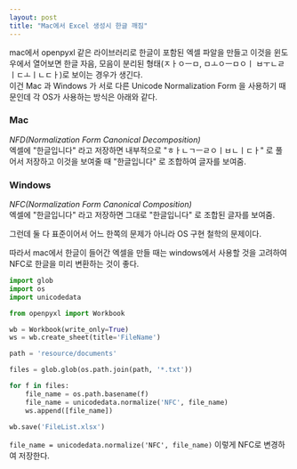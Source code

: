 ```yaml
---
layout: post
title: "Mac에서 Excel 생성시 한글 깨짐"
---
```

mac에서 openpyxl 같은 라이브러리로 한글이 포함된 엑셀 파알을 만들고 이것을 윈도우에서 열어보면
한글 자음, 모음이 분리된 형태(ㅈㅏㅇㅡㅁ, ㅁㅗㅇㅡㅁㅇㅣ ㅂㅜㄴㄹㅣㄷㅗㅣㄴㄷㅏ)로 보이는 경우가 생긴다.  
이건 Mac 과 Windows 가 서로 다른 Unicode Normalization Form 을 사용하기 때문인데 각 OS가 사용하는 방식은 아래와 같다.  

### Mac  
*NFD(Normalization Form Canonical Decomposition)*  
엑셀에 "한글입니다" 라고 저장하면 내부적으로 "ㅎㅏㄴㄱㅡㄹㅇㅣㅂㄴㅣㄷㅏ" 로 풀어서 저장하고 
이것을 보여줄 때 "한글입니다" 로 조합하여 글자를 보여줌.  

### Windows  
*NFC(Normalization Form Canonical Composition)*  
엑셀에 "한글입니다" 라고 저장하면 그대로 "한글입니다" 로 조합된 글자를 보여줌.  

그런데 둘 다 표준이어서 어느 한쪽의 문제가 아니라 OS 구현 철학의 문제이다.   

따라서 mac에서 한글이 들어간 엑셀을 만들 때는 windows에서 사용할 것을 고려하여 NFC로 한글을 미리 변환하는 것이 좋다.

```python
import glob
import os
import unicodedata

from openpyxl import Workbook

wb = Workbook(write_only=True)
ws = wb.create_sheet(title='FileName')

path = 'resource/documents'

files = glob.glob(os.path.join(path, '*.txt'))

for f in files:
    file_name = os.path.basename(f)
    file_name = unicodedata.normalize('NFC', file_name)
    ws.append([file_name])

wb.save('FileList.xlsx')
```

`file_name = unicodedata.normalize('NFC', file_name)` 이렇게 NFC로 변경하여 저장한다.  
